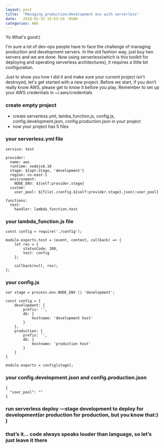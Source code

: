 ```yaml
---
layout: post
title:  "Managing production/development env with serverless"
date:   2018-02-25 15:53:24 -0500
categories: AWS
---
```

Yo What's good:)

I'm sure a lot of dev-ops people have to face the challenge of managing production and development servers. In the old fashion way, just buy two servers and we are done. Now using serverless(which is this toolkit for deploying and operating serverless architectures), it requires a little bit configuration.

Just to show you how I did it and make sure your current project isn't destroyed, let's get started with a new project.
Before we start, if you don’t really know AWS, please get to know it before you play.
Remember to set up your AWS credentials in ~/.aws/credentials

### create empty project
* create serverless.yml, lamba_function.js, config.js, config.development.json, config.production.json in your project
* now your project has 5 files

### your serverless.yml file
```
service: test

provider:
  name: aws
  runtime: nodejs6.10
  stage: ${opt:stage, 'development'}
  region: us-east-1
  environment:
    NODE_ENV: ${self:provider.stage}
  custom:
    user_pool: ${file(./config.${self:provider.stage}.json):user_pool}

functions:
  test:
    handler: lambda_function.test
```

### your lambda_function.js file
```
const config = require('./config');

module.exports.test = (event, context, callback) => {
    let res = {
        statusCode: 200,
        test: config
    };

    callback(null, res);
};
```

### your config.js
```
var stage = process.env.NODE_ENV || 'development';

const config = {
    development: {
        prefix: '',
        db: {
            hostname: 'development host'
        }
    },
    production: {
        prefix: '',
        db: {
            hostname: 'production host'
        }
    }
}

module.exports = config[stage];
```

### your config.development.json and config.production.json
```
{
  "user_pool": ""
}
```

### run serverless deploy —stage development to deploy for development(or production for production, but you know that:) )
### that’s it… code always speaks louder than language, so let’s just leave it there 


